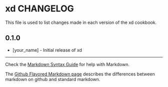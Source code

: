 xd CHANGELOG
============

This file is used to list changes made in each version of the xd cookbook.

0.1.0
-----
- [your_name] - Initial release of xd

- - -
Check the [Markdown Syntax Guide](http://daringfireball.net/projects/markdown/syntax) for help with Markdown.

The [Github Flavored Markdown page](http://github.github.com/github-flavored-markdown/) describes the differences between markdown on github and standard markdown.
